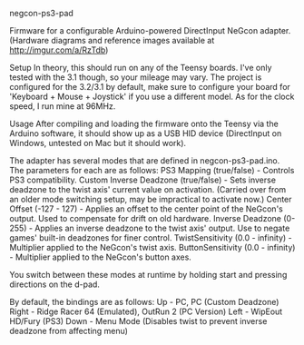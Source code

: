 negcon-ps3-pad

Firmware for a configurable Arduino-powered DirectInput NeGcon adapter.
(Hardware diagrams and reference images available at http://imgur.com/a/RzTdb)

Setup
In theory, this should run on any of the Teensy boards. I've only tested with the 3.1 though, so your mileage may vary.
The project is configured for the 3.2/3.1 by default, make sure to configure your board for 'Keyboard + Mouse + Joystick' if you use a different model.
As for the clock speed, I run mine at 96MHz.

Usage
After compiling and loading the firmware onto the Teensy via the Arduino software, it should show up as a USB HID device (DirectInput on Windows, untested on Mac but it should work).

The adapter has several modes that are defined in negcon-ps3-pad.ino. The parameters for each are as follows:
PS3 Mapping (true/false) - Controls PS3 compatibility.
Custom Inverse Deadzone (true/false) - Sets inverse deadzone to the twist axis' current value on activation. (Carried over from an older mode switching setup, may be impractical to activate now.)
Center Offset (-127 - 127) - Applies an offset to the center point of the NeGcon's output. Used to compensate for drift on old hardware.
Inverse Deadzone (0-255) - Applies an inverse deadzone to the twist axis' output. Use to negate games' built-in deadzones for finer control.
TwistSensitivity (0.0 - infinity) - Multiplier applied to the NeGcon's twist axis.
ButtonSensitivity (0.0 - infinity) - Multiplier applied to the NeGcon's button axes.

You switch between these modes at runtime by holding start and pressing directions on the d-pad.

By default, the bindings are as follows:
Up - PC, PC (Custom Deadzone)
Right - Ridge Racer 64 (Emulated), OutRun 2 (PC Version)
Left - WipEout HD/Fury (PS3)
Down - Menu Mode (Disables twist to prevent inverse deadzone from affecting menu)